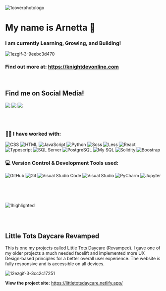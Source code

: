 ![1coverphotologo](https://user-images.githubusercontent.com/40047791/170136220-61485add-664a-4703-930f-1c82c9ca1a05.png)


# My name is Arnetta 👋

### I am currently Learning, Growing, and Building! 

![1ezgif-3-9eebc3d470](https://user-images.githubusercontent.com/40047791/170129398-c1aab7f7-1901-4777-a47d-231ee012318d.gif)

### Find out more at: https://knightdevonline.com

<br>

## Find me on Social Media!
<p>
  
  <a href="https://twitter.com/ArnettaReneeDev"><img src="https://img.icons8.com/color/80/000000/twitter--v1.png"/></a>
  <a href="https://www.facebook.com/knightdevonline/"><img src="https://img.icons8.com/color/80/000000/facebook-new.png"/></a>
  <a href="https://www.linkedin.com/in/arnetta-knight/"><img src="https://img.icons8.com/color/80/000000/linkedin-circled--v1.png"/></a>
  
</p>

<br>
<br>

### :woman_technologist: I have worked with:
<p>
  <img alt="CSS" src ="https://img.shields.io/badge/CSS-1572B6?logo=css3&logoColor=white&style=flat">
  <img alt="HTML" src ="https://img.shields.io/badge/HTML-E34F26?logo=html5&logoColor=white&style=flat">
  <img alt="JavaScript" src ="https://img.shields.io/badge/JavaScript-F7DF1E?logo=javascript&logoColor=white&style=flat">
  <img alt="Python" src ="https://img.shields.io/badge/Python-3776AB?logo=python&logoColor=white&style=flat">
  <img alt="Scss" src ="https://img.shields.io/badge/Scss-CC6699?logo=sass&logoColor=white&style=flat">
  <img alt="Less" src ="https://img.shields.io/badge/Less-1D365D?logo=less&logoColor=white&style=flat">
  <img alt="React" src ="https://img.shields.io/badge/React-61DAFB?logo=react&logoColor=white&style=flat">
  <img alt="Typescript" src ="https://img.shields.io/badge/Node.js-339933?logo=node.js&logoColor=white&style=flat">
  <img alt="SQL Server" src ="https://img.shields.io/badge/SQL Server-CC2927?logo=microsoft+sql+server&logoColor=white&style=flat">
  <img alt="PostgreSQL" src ="https://img.shields.io/badge/PostgreSQL-4169E1?logo=postgresql&logoColor=white&style=flat">
  <img alt="My SQL" src ="https://img.shields.io/badge/My SQL-4479A1?logo=mysql&logoColor=white&style=flat">
  <img alt="Solidity" src ="https://img.shields.io/badge/Solidity-363636?logo=solidity&logoColor=white&style=flat">
  <img alt="Boostrap" src ="https://img.shields.io/badge/Bootstrap-7952B3?logo=boostrap&logoColor=white&style=flat">
</p>

### :computer: Version Control & Development Tools used:
<p>
  <img alt="GitHub" src ="https://img.shields.io/badge/GitHub-181717?logo=github&logoColor=white&style=flat">
  <img alt="Git" src ="https://img.shields.io/badge/Git-F05032?logo=git&logoColor=white&style=flat">
  <img alt="Visual Studio Code" src ="https://img.shields.io/badge/Visual Studio Code-007ACC?logo=visual+studio+code&logoColor=white&style=flat">
  <img alt="Visual Studio" src ="https://img.shields.io/badge/Visual Studio-5C2D91?logo=visual+studio&logoColor=white&style=flat">
  <img alt="PyCharm" src ="https://img.shields.io/badge/PyCharm-000000?logo=pycharm&logoColor=white&style=flat">
  <img alt="Jupyter" src ="https://img.shields.io/badge/Jupyter-F37626?logo=jupyter&logoColor=white&style=flat">
</p>

<br>
<br>
<br>

![1highlighted](https://user-images.githubusercontent.com/40047791/170397212-fac91e27-0c0b-406b-8073-9c474d37da47.png)

<br>
<br>

## Little Tots Daycare Revamped
<p>
  This is one my projects called Little Tots Daycare (Revamped). I gave one of my older projects a much needed facelift and implemented more UX Design-based  principles for a better overall user experience. The website is fully responsive and is accessible on all devices.
</p>

![12ezgif-3-3cc2c17251](https://user-images.githubusercontent.com/40047791/171082434-42e418b5-b30a-491d-bd8d-77ae38cd9484.gif)

**View the project site:** https://littletotsdaycare.netlify.app/
